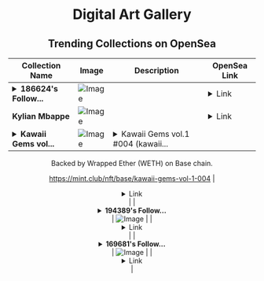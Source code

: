 <div align="center">

# Digital Art Gallery

## Trending Collections on OpenSea

| Collection Name                       | Image                                                                                     | Description                       | OpenSea Link                                                                                          |
|---------------------------------------|-------------------------------------------------------------------------------------------|-----------------------------------|--------------------------------------------------------------------------------------------------------|
| **<details><summary>186624's Follow...</summary>186624's Follower</details>** | ![Image](https://i.seadn.io/s/raw/files/19f9f090920392cc3650cbdf4361755b.png?w=500&auto=format?w=200&auto=format) |  | <details><summary>Link</summary>[186624's Follower](https://opensea.io/collection/186624-s-follower)</details> |
| **Kylian Mbappe** | ![Image](https://i.seadn.io/s/raw/files/e3054489ea49f7ffdcf227363ad7c8ce.png?w=500&auto=format?w=200&auto=format) |  | <details><summary>Link</summary>[Kylian Mbappe](https://opensea.io/collection/kylian-mbappe-4)</details> |
| **<details><summary>Kawaii Gems vol...</summary>Kawaii Gems vol.1 #004</details>** | ![Image](https://i.seadn.io/s/raw/files/e64846229dca7b3d5f8a6acc1a50343b.jpg?w=500&auto=format?w=200&auto=format) | <details><summary>Kawaii Gems vol.1 #004 (kawaii...</summary>Kawaii Gems vol.1 #004 (kawaii-gems-vol-1-004) is a Bonding Curved ERC-1155 token created on mint.club.

Backed by Wrapped Ether (WETH) on Base chain.

https://mint.club/nft/base/kawaii-gems-vol-1-004</details> | <details><summary>Link</summary>[Kawaii Gems vol.1 #004](https://opensea.io/collection/kawaii-gems-vol-1-004)</details> |
| **<details><summary>194389's Follow...</summary>194389's Follower</details>** | ![Image](https://i.seadn.io/s/raw/files/19f9f090920392cc3650cbdf4361755b.png?w=500&auto=format?w=200&auto=format) |  | <details><summary>Link</summary>[194389's Follower](https://opensea.io/collection/194389-s-follower)</details> |
| **<details><summary>169681's Follow...</summary>169681's Follower</details>** | ![Image](https://i.seadn.io/s/raw/files/19f9f090920392cc3650cbdf4361755b.png?w=500&auto=format?w=200&auto=format) |  | <details><summary>Link</summary>[169681's Follower](https://opensea.io/collection/169681-s-follower)</details> |

</div>